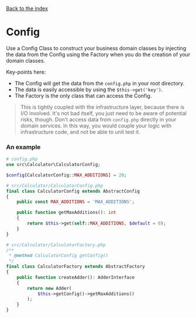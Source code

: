 [Back to the index](../documentation)

# Config

Use a Config Class to construct your business domain classes by injecting the data 
from the Config using the Factory when you do the creation of your domain classes.

Key-points here:

- The Config will get the data from the `config.php` in your root directory.
- The data is easily accessible by using the `$this->get('key')`.
- The Factory is the only class that can access the Config.

> This is tightly coupled with the infrastructure layer, because there is I/O involved. 
> It's not bad itself, you just need to be aware of potential risks, though. Don't 
> access data from `config.php` directly in your domain services.
> In this way, you would couple your logic with infrastructure code, and not be able to unit test it.

### An example

```php
# config.php
use src\Calculator\CalculatorConfig;

$config[CalculatorConfig::MAX_ADDITIONS] = 20;
```

```php
# src/Calculator/CalculatorConfig.php
final class CalculatorConfig extends AbstractConfig
{
    public const MAX_ADDITIONS = 'MAX_ADDITIONS';

    public function getMaxAdditions(): int
    {
        return $this->get(self::MAX_ADDITIONS, $default = 0);
    }
}
```

```php
# src/Calculator/CalculatorFactory.php
/**
 * @method CalculatorConfig getConfig()
 */
final class CalculatorFactory extends AbstractFactory
{
    public function createAdder(): AdderInterface
    {
        return new Adder(
            $this->getConfig()->getMaxAdditions()
        );
    }
}
```
